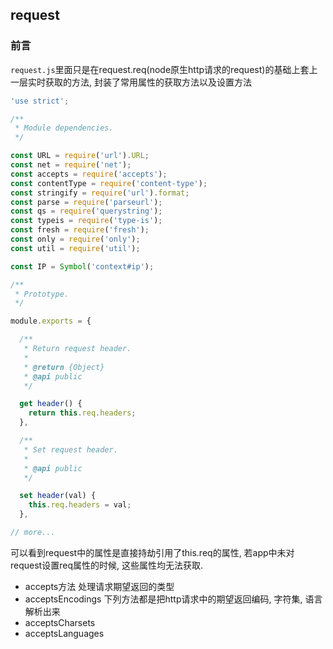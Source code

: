 ## request

### 前言
`request.js`里面只是在request.req(node原生http请求的request)的基础上套上一层实时获取的方法, 封装了常用属性的获取方法以及设置方法






```javascript
'use strict';

/**
 * Module dependencies.
 */

const URL = require('url').URL;
const net = require('net');
const accepts = require('accepts');
const contentType = require('content-type');
const stringify = require('url').format;
const parse = require('parseurl');
const qs = require('querystring');
const typeis = require('type-is');
const fresh = require('fresh');
const only = require('only');
const util = require('util');

const IP = Symbol('context#ip');

/**
 * Prototype.
 */

module.exports = {

  /**
   * Return request header.
   *
   * @return {Object}
   * @api public
   */

  get header() {
    return this.req.headers;
  },

  /**
   * Set request header.
   *
   * @api public
   */

  set header(val) {
    this.req.headers = val;
  },

// more...

```


可以看到request中的属性是直接持劫引用了this.req的属性, 若app中未对request设置req属性的时候, 这些属性均无法获取.

- accepts方法 处理请求期望返回的类型
- acceptsEncodings 下列方法都是把http请求中的期望返回编码, 字符集, 语言解析出来
- acceptsCharsets
- acceptsLanguages 
